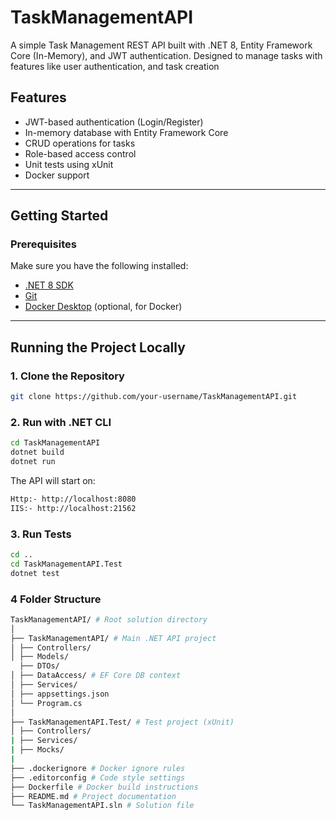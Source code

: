 # TaskManagementAPI

A simple Task Management REST API built with .NET 8, Entity Framework Core (In-Memory), and JWT authentication. Designed to manage tasks with features like user authentication, and task creation

## Features

- JWT-based authentication (Login/Register)
- In-memory database with Entity Framework Core
- CRUD operations for tasks
- Role-based access control
- Unit tests using xUnit
- Docker support

---

## Getting Started

### Prerequisites

Make sure you have the following installed:

- [.NET 8 SDK](https://dotnet.microsoft.com/en-us/download)
- [Git](https://git-scm.com/)
- [Docker Desktop](https://www.docker.com/products/docker-desktop) (optional, for Docker)

---

## Running the Project Locally

### 1. Clone the Repository

```bash
git clone https://github.com/your-username/TaskManagementAPI.git
```
### 2. Run with .NET CLI
```bash
cd TaskManagementAPI
dotnet build
dotnet run
```
The API will start on:
```bash
Http:- http://localhost:8080
IIS:- http://localhost:21562
```

### 3. Run Tests
```bash
cd ..
cd TaskManagementAPI.Test
dotnet test
```
### 4 Folder Structure
```bash
TaskManagementAPI/ # Root solution directory
│
├── TaskManagementAPI/ # Main .NET API project
│ ├── Controllers/ 
│ ├── Models/
  ├── DTOs/ 
│ ├── DataAccess/ # EF Core DB context
│ ├── Services/ 
│ ├── appsettings.json
│ └── Program.cs 
│
├── TaskManagementAPI.Test/ # Test project (xUnit)
│ ├── Controllers/
| ├── Services/
| ├── Mocks/ 
|
├── .dockerignore # Docker ignore rules
├── .editorconfig # Code style settings
├── Dockerfile # Docker build instructions
├── README.md # Project documentation
└── TaskManagementAPI.sln # Solution file

```
